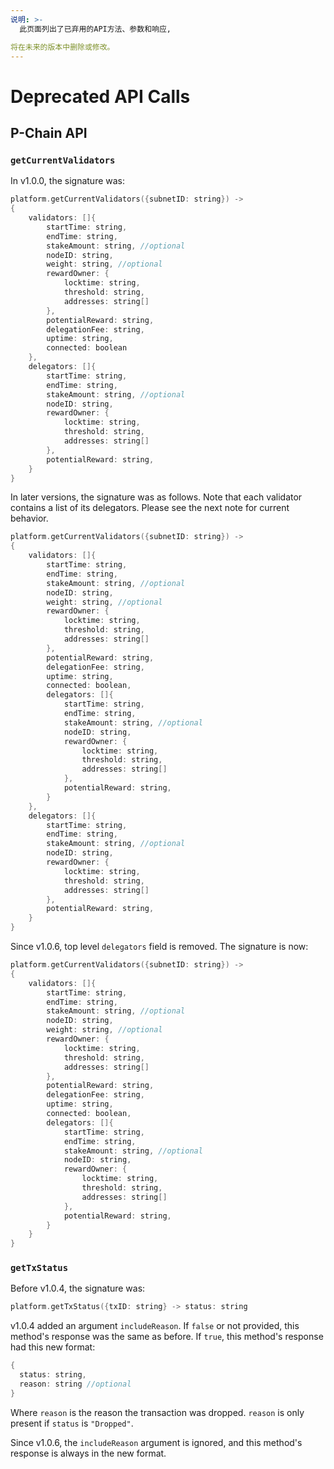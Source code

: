 ```yaml
---
说明: >-
  此页面列出了已弃用的API方法、参数和响应,

将在未来的版本中删除或修改。
---
```


# Deprecated API Calls

## P-Chain API

### `getCurrentValidators`

In v1.0.0, the signature was:

```cpp
platform.getCurrentValidators({subnetID: string}) ->
{
    validators: []{
        startTime: string,
        endTime: string,
        stakeAmount: string, //optional
        nodeID: string,
        weight: string, //optional
        rewardOwner: {
            locktime: string,
            threshold: string,
            addresses: string[]
        },
        potentialReward: string,
        delegationFee: string,
        uptime: string,
        connected: boolean
    },
    delegators: []{
        startTime: string,
        endTime: string,
        stakeAmount: string, //optional
        nodeID: string,
        rewardOwner: {
            locktime: string,
            threshold: string,
            addresses: string[]
        },
        potentialReward: string,
    }
}
```

In later versions, the signature was as follows. Note that each validator contains a list of its delegators. Please see the next note for current behavior.

```cpp
platform.getCurrentValidators({subnetID: string}) ->
{
    validators: []{
        startTime: string,
        endTime: string,
        stakeAmount: string, //optional
        nodeID: string,
        weight: string, //optional
        rewardOwner: {
            locktime: string,
            threshold: string,
            addresses: string[]
        },
        potentialReward: string,
        delegationFee: string,
        uptime: string,
        connected: boolean,
        delegators: []{
            startTime: string,
            endTime: string,
            stakeAmount: string, //optional
            nodeID: string,
            rewardOwner: {
                locktime: string,
                threshold: string,
                addresses: string[]
            },
            potentialReward: string,
        }
    },
    delegators: []{
        startTime: string,
        endTime: string,
        stakeAmount: string, //optional
        nodeID: string,
        rewardOwner: {
            locktime: string,
            threshold: string,
            addresses: string[]
        },
        potentialReward: string,
    }
}
```

Since v1.0.6, top level `delegators` field is removed. The signature is now:

```cpp
platform.getCurrentValidators({subnetID: string}) ->
{
    validators: []{
        startTime: string,
        endTime: string,
        stakeAmount: string, //optional
        nodeID: string,
        weight: string, //optional
        rewardOwner: {
            locktime: string,
            threshold: string,
            addresses: string[]
        },
        potentialReward: string,
        delegationFee: string,
        uptime: string,
        connected: boolean,
        delegators: []{
            startTime: string,
            endTime: string,
            stakeAmount: string, //optional
            nodeID: string,
            rewardOwner: {
                locktime: string,
                threshold: string,
                addresses: string[]
            },
            potentialReward: string,
        }
    }
}
```

### `getTxStatus`

Before v1.0.4, the signature was:

```cpp
platform.getTxStatus({txID: string} -> status: string
```

v1.0.4 added an argument `includeReason`. If `false` or not provided, this method's response was the same as before. If `true`, this method's response had this new format:

```cpp
{
  status: string,
  reason: string //optional
}
```

Where `reason` is the reason the transaction was dropped. `reason` is only present if `status` is `"Dropped"`.

Since v1.0.6, the `includeReason` argument is ignored, and this method's response is always in the new format.

<!--stackedit_data:
eyJoaXN0b3J5IjpbMTAyNTU5NjY3Ml19
-->